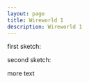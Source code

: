 ```yaml
---
layout: page
title: Wireworld 1
description: Wireworld 1
---
```


<script src="https://cdn.jsdelivr.net/npm/p5@1.1.9/lib/p5.js"></script>

<script src="sketch.js"></script>

<script>
  var myp5_2 = new p5(sketch, 'sketch2')
  myp5_2.init([[0, 0, 0, 0, 0, 0, 0, 0], 
               [0, 0, 1, 3, 2, 1, 0, 0], 
               [0, 1, 0, 0, 0, 0, 1, 0], 
               [0, 1, 0, 0, 0, 0, 1, 0], 
               [0, 1, 0, 0, 0, 0, 1, 0], 
               [0, 1, 0, 0, 0, 0, 1, 0], 
               [0, 0, 1, 1, 1, 1, 0, 0], 
               [0, 0, 0, 0, 0, 0, 0, 0]] ) 
</script>


first sketch: 

<div id="sketch1"></div>

second sketch: 

<div id="sketch2"></div>

more text

